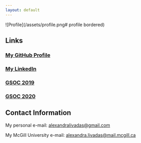 ```yaml
---
layout: default
---
```


![Profile](/assets/profile.png# profile bordered)

## Links

### [My GitHub Profile](https://github.com/AlexandraLivadas)

### [My LinkedIn](https://www.linkedin.com/in/alexandra-livadas-6b7a7b158)

### [GSOC 2019](/pages/gsoc-2019.md)

### [GSOC 2020](/pages/gsoc-2020.md)

## Contact Information
My personal e-mail: alexandralivadas@gmail.com

My McGill University e-mail: alexandra.livadas@mail.mcgill.ca


